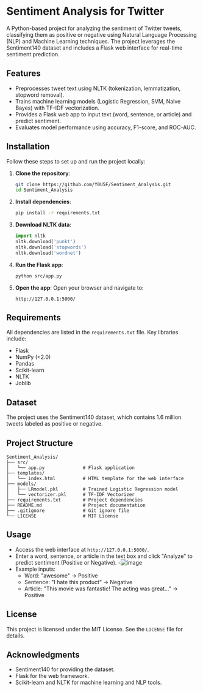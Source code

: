 # Sentiment Analysis for Twitter

A Python-based project for analyzing the sentiment of Twitter tweets, classifying them as positive or negative using Natural Language Processing (NLP) and Machine Learning techniques. The project leverages the Sentiment140 dataset and includes a Flask web interface for real-time sentiment prediction.

## Features

- Preprocesses tweet text using NLTK (tokenization, lemmatization, stopword removal).
- Trains machine learning models (Logistic Regression, SVM, Naive Bayes) with TF-IDF vectorization.
- Provides a Flask web app to input text (word, sentence, or article) and predict sentiment.
- Evaluates model performance using accuracy, F1-score, and ROC-AUC.

## Installation

Follow these steps to set up and run the project locally:

1. **Clone the repository**:

   ```bash
   git clone https://github.com/Y0U5F/Sentiment_Analysis.git
   cd Sentiment_Analysis
   ```

2. **Install dependencies**:

   ```bash
   pip install -r requirements.txt
   ```

3. **Download NLTK data**:

   ```python
   import nltk
   nltk.download('punkt')
   nltk.download('stopwords')
   nltk.download('wordnet')
   ```

4. **Run the Flask app**:

   ```bash
   python src/app.py
   ```

5. **Open the app**: Open your browser and navigate to:

   ```
   http://127.0.0.1:5000/
   ```

## Requirements

All dependencies are listed in the `requirements.txt` file. Key libraries include:

- Flask
- NumPy (&lt;2.0)
- Pandas
- Scikit-learn
- NLTK
- Joblib

## Dataset

The project uses the Sentiment140 dataset, which contains 1.6 million tweets labeled as positive or negative.

## Project Structure

```
Sentiment_Analysis/
├── src/
│   └── app.py              # Flask application
├── templates/
│   └── index.html          # HTML template for the web interface
├── models/
│   ├── LRmodel.pkl         # Trained Logistic Regression model
│   └── vectorizer.pkl      # TF-IDF Vectorizer
├── requirements.txt        # Project dependencies
├── README.md               # Project documentation
├── .gitignore              # Git ignore file
└── LICENSE                 # MIT License
```

## Usage

- Access the web interface at `http://127.0.0.1:5000/`.
- Enter a word, sentence, or article in the text box and click "Analyze" to predict sentiment (Positive or Negative).
-![image](https://github.com/user-attachments/assets/f97f771c-a2fa-4110-8a7d-be642e66a294)
- Example inputs:
  - Word: "awesome" → Positive
  - Sentence: "I hate this product" → Negative
  - Article: "This movie was fantastic! The acting was great..." → Positive

## License

This project is licensed under the MIT License. See the `LICENSE` file for details.

## Acknowledgments

- Sentiment140 for providing the dataset.
- Flask for the web framework.
- Scikit-learn and NLTK for machine learning and NLP tools.
